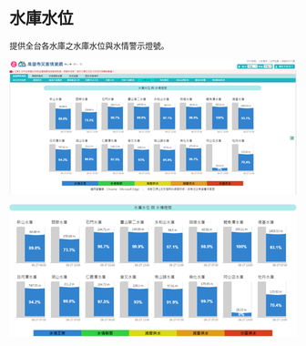 # 水庫水位

提供全台各水庫之水庫水位與水情警示燈號。

![1568255093126](assets/1568255093126.png)

![1568255098745](assets/1568255098745.png)

